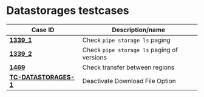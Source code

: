 # Datastorages testcases

| Case ID | Description/name |
|---|---|
| [**1339_1**](1339_pipe_storage_ls_paging/1339_1.md) | Check `pipe storage ls` paging |
| [**1339_2**](1339_pipe_storage_ls_paging/1339_2.md) | Check `pipe storage ls` paging of versions |
| [**1469**](1469.md) | Check transfer between regions |
| [**TC-DATASTORAGES-1**](TC-DATASTORAGES-1.md) | Deactivate Download File Option |